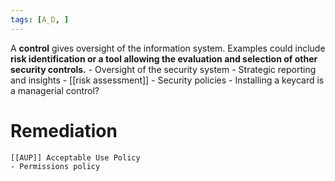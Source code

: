 ```yaml
---
tags: [A_D, ]
---
```

A **control** gives oversight of the information system. Examples could include **risk identification or a tool allowing the evaluation and selection of other security controls.**
	- Oversight of the security system
	-   Strategic reporting and insights
	-   [[risk assessment]]
	-   Security policies
	- Installing a keycard is a managerial control?
	
	
# Remediation

	[[AUP]] Acceptable Use Policy 
	- Permissions policy
	